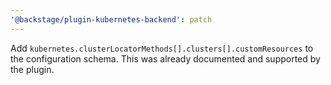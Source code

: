 ```yaml
---
'@backstage/plugin-kubernetes-backend': patch
---
```


Add `kubernetes.clusterLocatorMethods[].clusters[].customResources` to the configuration schema.
This was already documented and supported by the plugin.
